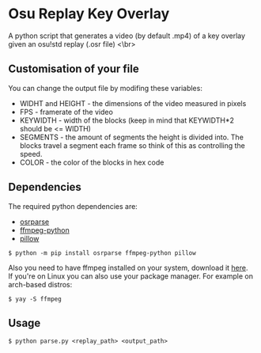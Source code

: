 # Osu Replay Key Overlay
A python script that generates a video (by default .mp4) of a key overlay given an osu!std replay (.osr file) <\br>

## Customisation of your file
You can change the output file by modifing these variables: </br>
- WIDHT and HEIGHT - the dimensions of the video measured in pixels
- FPS - framerate of the video
- KEYWIDTH - width of the blocks (keep in mind that KEYWIDTH*2 should be <= WIDTH)
- SEGMENTS - the amount of segments the height is divided into. The blocks travel a segment each frame so think of this as controlling the speed.
- COLOR - the color of the blocks in hex code

## Dependencies
The required python dependencies are:
- [osrparse](https://pypi.org/project/osrparse/)
- [ffmpeg-python](https://pypi.org/project/ffmpeg-python/) 
- [pillow](https://pypi.org/project/Pillow/)

```
$ python -m pip install osrparse ffmpeg-python pillow
```

Also you need to have ffmpeg installed on your system, download it [here](https://ffmpeg.org/download.html). </br>
If you're on Linux you can also use your package manager. For example on arch-based distros:
```
$ yay -S ffmpeg
```

## Usage
```
$ python parse.py <replay_path> <output_path>
```

